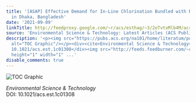 ```yaml
---
title: '[ASAP] Effective Demand for In-Line Chlorination Bundled with Rental Housing
  in Dhaka, Bangladesh'
date: '2021-09-09'
linkTitle: http://feedproxy.google.com/~r/acs/esthag/~3/2oTvtxMlb4M/acs.est.1c01308
source: 'Environmental Science & Technology: Latest Articles (ACS Publications)'
description: '<p><img src="https://pubs.acs.org/na101/home/literatum/publisher/achs/journals/content/esthag/0/esthag.ahead-of-print/acs.est.1c01308/20210909/images/medium/es1c01308_0005.gif"
  alt="TOC Graphic"/></p><div><cite>Environmental Science & Technology</cite></div><div>DOI:
  10.1021/acs.est.1c01308</div><img src="http://feeds.feedburner.com/~r/acs/esthag/~4/2oTvtxMlb4M"
  height="1" width="1" ...'
disable_comments: true
---
```

<p><img src="https://pubs.acs.org/na101/home/literatum/publisher/achs/journals/content/esthag/0/esthag.ahead-of-print/acs.est.1c01308/20210909/images/medium/es1c01308_0005.gif" alt="TOC Graphic"/></p><div><cite>Environmental Science & Technology</cite></div><div>DOI: 10.1021/acs.est.1c01308</div><img src="http://feeds.feedburner.com/~r/acs/esthag/~4/2oTvtxMlb4M" height="1" width="1" ...